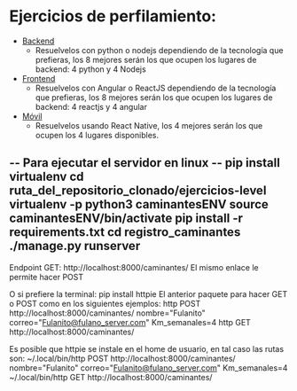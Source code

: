 # Ejercicios de perfilamiento:

- [Backend](https://github.com/hackademymx/frontend-level/blob/master/README-backend.md)
  - Resuelvelos con python o nodejs dependiendo de la tecnología que prefieras, los 8 mejores serán los que ocupen los lugares de backend: 4 python y 4 Nodejs
- [Frontend](https://github.com/hackademymx/frontend-level/blob/master/README-frontend.md)
  - Resuelvelos con Angular o ReactJS dependiendo de la tecnología que prefieras, los 8 mejores serán los que ocupen los lugares de backend: 4 reactjs y 4 angular
- [Móvil](https://github.com/hackademymx/frontend-level/blob/master/README-movil.md)
  - Resuelvelos usando React Native, los 4 mejores serán los que ocupen los 4 lugares disponibles.
  
  
-- Para ejecutar el servidor en linux --
pip install virtualenv
cd ruta_del_repositorio_clonado/ejercicios-level
virtualenv -p python3 caminantesENV
source caminantesENV/bin/activate
pip install -r requirements.txt
cd registro_caminantes
./manage.py runserver
------------------------------

Endpoint GET:
http://localhost:8000/caminantes/
El mismo enlace le permite hacer POST

O si prefiere la terminal:
pip install httpie
El anterior paquete para hacer GET o POST como en los siguientes ejemplos:
http POST http://localhost:8000/caminantes/ nombre="Fulanito" correo="Fulanito@fulano_server.com" Km_semanales=4
http GET http://localhost:8000/caminantes/

Es posible que httpie se instale en el home de usuario, en tal caso las rutas son:
~/.local/bin/http POST http://localhost:8000/caminantes/ nombre="Fulanito" correo="Fulanito@fulano_server.com" Km_semanales=4
~/.local/bin/http GET http://localhost:8000/caminantes/
